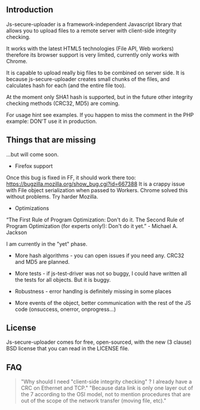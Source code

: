 ## Introduction ##

Js-secure-uploader is a framework-independent Javascript library that allows you to upload files to a remote server with client-side integrity checking.

It works with the latest HTML5 technologies (File API, Web workers) therefore its browser support is very limited, currently only works with Chrome.

It is capable to upload really big files to be combined on server side. It is because js-secure-uploader creates small chunks of the files, and calculates hash for each (and the entire file too).

At the moment only SHA1 hash is supported, but in the future other integrity checking methods (CRC32, MD5) are coming.

For usage hint see examples. If you happen to miss the comment in the PHP example: DON'T use it in production.

## Things that are missing ##

...but will come soon.

- Firefox support

Once this bug is fixed in FF, it should work there too: https://bugzilla.mozilla.org/show_bug.cgi?id=667388
It is a crappy issue with File object serialization when passed to Workers. Chrome solved this without problems. Try harder Mozilla.

- Optimizations

“The First Rule of Program Optimization: Don't do it. The Second Rule of Program Optimization (for experts only!): Don't do it yet.” - Michael A. Jackson

I am currently in the "yet" phase.

- More hash algorithms - you can open issues if you need any. CRC32 and MD5 are planned.

- More tests - if js-test-driver was not so buggy, I could have written all the tests for all objects. But it is buggy.

- Robustness - error handlng is definitely missing in some places

- More events of the object, better communication with the rest of the JS code (onsuccess, onerror, onprogress...)

## License ##

Js-secure-uploader comes for free, open-sourced, with the new (3 clause) BSD license that you can read in the LICENSE file.

## FAQ ##

> "Why should I need "client-side integrity checking" ? I already have a CRC on Ethernet and TCP."
> "Because data link is only one layer out of the 7 according to the OSI model, not to mention procedures that are out of the scope of the network transfer (moving file, etc)."